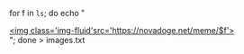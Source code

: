 for f in `ls`; do echo "<div class='col-sm-6 col-md-4 col-lg-3'><a href='https://novadoge.net/meme/$f'><img class='img-fluid'src='https://novadoge.net/meme/$f'></a></div>"; done > images.txt
